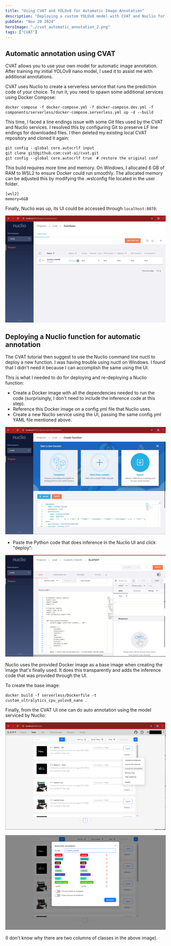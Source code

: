 ```yaml
---
title: "Using CVAT and YOLOv8 for Automatic Image Annotation"
description: "Deploying a custom YOLOv8 model with CVAT and Nuclio for efficient image annotation."
pubDate: "Nov 20 2024"
heroImage: "./cvat_automatic_annotation_2.png"
tags: ["CVAT"]
---
```


## Automatic annotation using CVAT

CVAT allows you to use your own model for automatic image annotation. After training my initial YOLOv8 nano model, I used it to assist me with additional annotations.

CVAT uses Nuclio to create a serverless service that runs the prediction code of your choice. To run it, you need to spawn some additional services using Docker Compose:

    docker compose -f docker-compose.yml -f docker-compose.dev.yml -f components/serverless/docker-compose.serverless.yml up -d --build

This time, I faced a line endings issue with some Git files used by the CVAT and Nuclio services. I resolved this by configuring Git to preserve LF line endings for downloaded files. I then deleted my existing local CVAT repository and cloned it again:

    git config --global core.autocrlf input
    git clone git@github.com:cvat-ai/cvat.git
    git config --global core.autocrlf true  # restore the original conf 

This build requires more time and memory. On Windows, I allocated 6 GB of RAM to WSL2 to ensure Docker could run smoothly. The allocated memory can be adjusted this by modifying the .wslconfig file located in the user folder.

    [wsl2]
    memory=6GB

Finally, Nuclio was up, its UI could be accessed through `localhost:8070`:

![Nuclio interface](./nuclio_interface.png)

## Deploying a Nuclio function for automatic annotation

The CVAT tutorial then suggest to use the Nuclio command line nuctl to deploy a new function. I was having trouble using nuctl on Windows. I found that I didn't need it because I can accomplish the same using the UI.

This is what I needed to do for deploying and re-deploying a Nuclio function:

- Create a Docker image with all the dependencies needed to run the code (surprisingly, I don't need to include the inference code at this step).
- Reference this Docker image on a config.yml file that Nuclio uses.
- Create a new Nuclio service using the UI, passing the same config.yml YAML file mentioned above.

![Nuclio create function](./nuclio_create_function.png)

- Paste the Python code that does inference in the Nuclio UI and click "deploy":
    
![Nuclio deploy](./nuclio_deploy.png)


Nuclio uses the provided Docker image as a base image when creating the image that's finally used. It does this transparently and adds the inference code that was provided through the UI.

To create the base image:

    docker build -f serverless/Dockerfile -t custom_ultralytics_cpu_yolov8_nano .

Finally, from the CVAT UI one can do auto annotation using the model serviced by Nuclio:


![CVAT automatic annotation 1](./cvat_automatic_annotation_1.png)

![CVAT automatic annotation 2](./cvat_automatic_annotation_2.png)

(I don't know why there are two columns of classes in the above image).